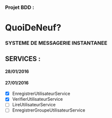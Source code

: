 ### Projet BDD :
# QuoiDeNeuf?
### SYSTEME DE MESSAGERIE INSTANTANEE

## SERVICES :
#### 28/01/2016

#### 27/01/2016
- [x] EnregistrerUtilisateurService
- [x] VerifierUtilisateurService
- [ ] LireUtilisateurService
- [ ] EnregistrerGroupeUtilisateurService
